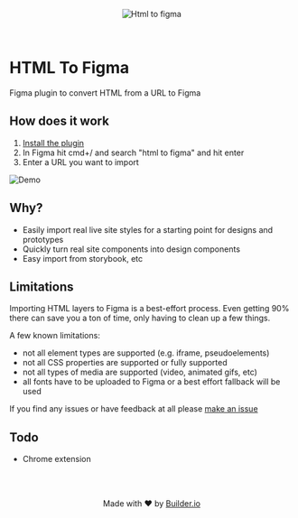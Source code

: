 <p align="center">
  <img alt="Html to figma" src="https://imgur.com/FrlJOr4.jpg" />
</p>

<br />

# HTML To Figma

Figma plugin to convert HTML from a URL to Figma

## How does it work

1. [Install the plugin](https://www.figma.com/c/plugin/747985167520967365/HTML-To-Figma)
1. In Figma hit cmd+/ and search "html to figma" and hit enter
1. Enter a URL you want to import

<img src="https://i.imgur.com/0jycGDC.gif" alt="Demo" />

## Why?

- Easily import real live site styles for a starting point for designs and prototypes
- Quickly turn real site components into design components
- Easy import from storybook, etc

## Limitations

Importing HTML layers to Figma is a best-effort process. Even getting 90% there can save you a ton of time, only having to clean up a few things.

A few known limitations:

- not all element types are supported (e.g. iframe, pseudoelements)
- not all CSS properties are supported or fully supported
- not all types of media are supported (video, animated gifs, etc)
- all fonts have to be uploaded to Figma or a best effort fallback will be used

If you find any issues or have feedback at all please [make an issue](https://github.com/BuilderIO/html-to-figma/issues/new)

## Todo

- Chrome extension

<br />
<br />
<p align="center">
  Made with ❤️ by <a target="_blank" href="https://builder.io/">Builder.io</a>
</p>
